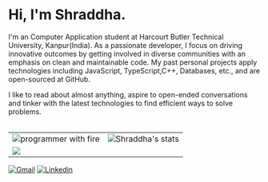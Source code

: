 # Hi, I'm Shraddha.

I'm an Computer Application student at Harcourt Butler Technical University, Kanpur(India). As a passionate developer, I focus on driving innovative outcomes by getting involved in diverse communities with an emphasis on clean and maintainable code. My past personal projects apply technologies including JavaScript, TypeScript,C++, Databases, etc., and are open-sourced at GitHub.

I like to read about almost anything, aspire to open-ended conversations and tinker with the latest technologies to find efficient ways to solve problems.
<br><br>

<table>
  <tr>
    <td>
      <img src="https://media.giphy.com/media/13HgwGsXF0aiGY/giphy.gif" alt="programmer with fire" >
    </td>
    <td>
      <img src="https://github-readme-stats.vercel.app/api?username=Shraddhapathak29&show_icons=true&count_private=true&include_all_commits=true&hide_border=true&theme=radical" alt="Shraddha's stats" >
    </td>
   </tr>
  <td>
    <img src="https://github-readme-stats.vercel.app/api/top-langs/?username=Shraddhapathak29&layout=compact&exclude_repo=image-captioning"
  </td>
</table>

[![Gmail](https://img.shields.io/badge/-Gmail-c14438?style=flat&logo=Gmail&logoColor=white)](mailto:shraddhapathak2920@gmail.com)
[![Linkedin](https://img.shields.io/badge/-LinkedIn-blue?style=flat&logo=Linkedin&logoColor=white)](https://www.linkedin.com/in/shrapathak)
